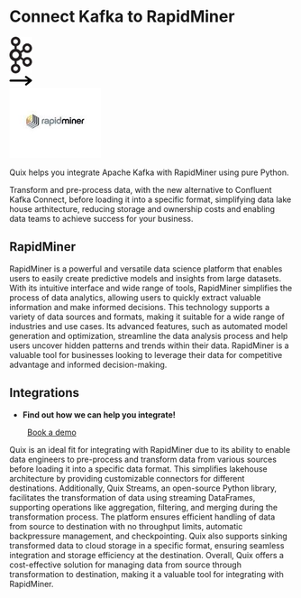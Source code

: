 # Connect Kafka to RapidMiner

<div class="connect-images cards blog-grid-card" markdown>
<div>
<img src="../images/kafka_logo.png" width="40px" />
</div>
<div>
<img src="../images/arrow.svg" width="40px" />
</div>
<div>
<img src="./images/rapidminer_1.jpg" />
</div>
</div>

Quix helps you integrate Apache Kafka with RapidMiner using pure Python.

Transform and pre-process data, with the new alternative to Confluent Kafka Connect, before loading it into a specific format, simplifying data lake house arthitecture, reducing storage and ownership costs and enabling data teams to achieve success for your business.

## RapidMiner

RapidMiner is a powerful and versatile data science platform that enables users to easily create predictive models and insights from large datasets. With its intuitive interface and wide range of tools, RapidMiner simplifies the process of data analytics, allowing users to quickly extract valuable information and make informed decisions. This technology supports a variety of data sources and formats, making it suitable for a wide range of industries and use cases. Its advanced features, such as automated model generation and optimization, streamline the data analysis process and help users uncover hidden patterns and trends within their data. RapidMiner is a valuable tool for businesses looking to leverage their data for competitive advantage and informed decision-making.

## Integrations

<div class="grid cards" markdown>

- __Find out how we can help you integrate!__

    <a class="md-button md-button--primary" href="https://share.hsforms.com/1iW0TmZzKQMChk0lxd_tGiw4yjw2?__hstc=175542013.2303933fbd746c0ac86d9ccbe9bc9100.1728383268831.1729603416735.1729620918855.31&__hssc=175542013.1.1729620918855&__hsfp=2132701734" target="_blank" style="margin:.5rem;">Book a demo</a>

</div>


Quix is an ideal fit for integrating with RapidMiner due to its ability to enable data engineers to pre-process and transform data from various sources before loading it into a specific data format. This simplifies lakehouse architecture by providing customizable connectors for different destinations. Additionally, Quix Streams, an open-source Python library, facilitates the transformation of data using streaming DataFrames, supporting operations like aggregation, filtering, and merging during the transformation process. The platform ensures efficient handling of data from source to destination with no throughput limits, automatic backpressure management, and checkpointing. Quix also supports sinking transformed data to cloud storage in a specific format, ensuring seamless integration and storage efficiency at the destination. Overall, Quix offers a cost-effective solution for managing data from source through transformation to destination, making it a valuable tool for integrating with RapidMiner.

